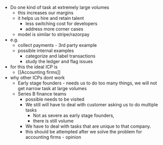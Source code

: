 - Do one kind of task at extremely large volumes
	- this increases our margins
	- it helps us hire and retain talent
		- less switching cost for developers
		- address more corner cases
	- model is similar to stripe/razorpay
- e.g.
	- collect payments - 3rd party example
	- possible internal examples
		- categorize and label transactions
		- study the ledger and flag issues
- for this the ideal ICP is
	- [[Accounting firms]]
- why other ICPs dont work
	- Early stage founders - needs us to do too many things, we will not get narrow task at large volumes
	- Series B finance teams
		- possible needs to be visited
		- We still will have to deal with customer asking us to do multiple tasks
			- Not as severe as early stage founders,
			- there is still volume
		- We have to deal with tasks that are unique to that company. 
		- this should be attempted after we solve the problem for accounting firms - opinion